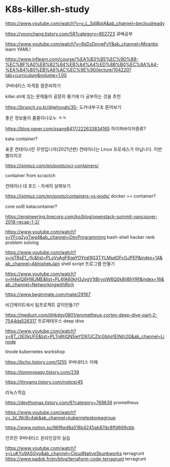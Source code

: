 # K8s-killer.sh-study



https://www.youtube.com/watch?v=y_L_SdjBplA&ab_channel=becloudready

https://yoonchang.tistory.com/58?category=902723
큐베공부


https://www.youtube.com/watch?v=8sDzDpywFvY&ab_channel=Mirantis: learn YAML!

https://www.inflearn.com/course/%EA%B3%B5%EC%9D%B8-%EC%BF%A0%EB%B2%84%EB%84%A4%ED%8B%B0%EC%8A%A4-%EA%B4%80%EB%A6%AC%EC%9E%90/lecture/104220?tab=curriculum&volume=1.00

쿠버네티스 자격증 잘준비하기

killer.sh에 있는 문제들이 굉장히 좋기에 다 공부하는 것을 추천


https://brunch.co.kr/@jehovah/35- 도커내부구조 뜯어보기 

좋은 정보들이 줄줄이나오누 ㅋㅋ

https://blog.naver.com/ssang8417/222633834165 하이퍼바이저종류?

kata container?

표준 컨테이너란 무엇입니까(2021년판)
컨테이너는 Linux 프로세스가 아닙니다.
이반 벨리치코

https://iximiuz.com/en/posts/oci-containers/

container from scractch

컨테이너 대 포드 - 자세히 살펴보기

https://iximiuz.com/en/posts/containers-vs-pods/
docker == container?

core os와 katacontainer?



https://engineering.linecorp.com/ko/blog/openstack-summit-vancouver-2018-recap-1-2/



https://www.youtube.com/watch?v=YFcg2yxTwg4&ab_channel=DevProgramming
bash-shell hacker rank problem solving


https://www.youtube.com/watch?v=jxTRsE1_rfc&list=PLoVvAgF6geYOYrqI9G3TYLMsdOFcGJPEP&index=14&ab_channel=AbhishekJain
shell script 프로그램 만들기

https://www.youtube.com/watch?v=H4eIQ6HWJME&list=PL4fA60kH3JvgV1tBryxjW6Q0k8IjBhYRf&index=16&ab_channel=NetworkingwithRich

https://www.beginmate.com/mate/29167

비긴메이트에서 팀프로젝트 같이만들기?


https://medium.com/@tkdgy0801/prometheus-cortex-deep-dive-part-2-7544da526317
프로메테우스 deep dive

https://www.youtube.com/watch?v=8T_i3E0kUFE&list=PLTnRtjQN5ieYD97JCZtcGbIjq1EINih2G&ab_channel=Linode

linode kubernetes workshop 

https://bcho.tistory.com/1255
쿠버네티스 이해

https://tommypagy.tistory.com/239


https://jhnyang.tistory.com/notice/45 

리눅스학습

https://devthomas.tistory.com/6?category=768639
prometheus 

https://www.youtube.com/watch?v=_bI_WcBc4ak&ab_channel=kuberneteskoreagroup


https://www.notion.so/96f6ed8a518b4245ab87dc8ffd669cbb

인프런 쿠버네티스 온라인강의 실습


https://www.youtube.com/watch?v=LuKYu9ASGyo&ab_channel=CloudNativeSkunkworks
terragrunt  
https://www.padok.fr/en/blog/terraform-code-terragrunt
terragrunt
